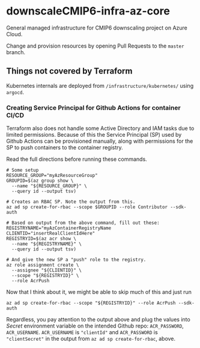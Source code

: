 # downscaleCMIP6-infra-az-core

General managed infrastructure for CMIP6 downscaling project on Azure Cloud.

Change and provision resources by opening Pull Requests to the `master` branch.

## Things not covered by Terraform

Kubernetes internals are deployed from `/infrastructure/kubernetes/` using `argocd`.

### Creating Service Principal for Github Actions for container CI/CD

Terraform also does not handle some Active Directory and IAM tasks due to limited permissions. Because of this the
Service Principal (SP) used by Github Actions can be provisioned manually, along with permissions for the SP to push
containers to the container registry.

Read the full directions before running these commands.

```
# Some setup
RESOURCE_GROUP="myAzResourceGroup"
GROUPID=$(az group show \
  --name "${RESOURCE_GROUP}" \
  --query id --output tsv)

# Creates an RBAC SP. Note the output from this.
az ad sp create-for-rbac --scope $GROUPID --role Contributor --sdk-auth

# Based on output from the above command, fill out these:
REGISTRYNAME="myAzContainerRegistryName
CLIENTID="insertRealClientIdHere"
REGISTRYID=$(az acr show \
  --name "${REGISTRYNAME}" \
  --query id --output tsv)

# And give the new SP a "push" role to the registry.
az role assignment create \
  --assignee "${CLIENTID}" \
  --scope "${REGISTRYID}" \
  --role AcrPush
```

Now that I think about it, we might be able to skip much of this and just run

```
az ad sp create-for-rbac --scope "${REGISTRYID}" --role AcrPush --sdk-auth
```

Regardless, you pay attention to the output above and plug the values into *Secret* environment variable on the intended
Github repo: `ACR_PASSWORD`, `ACR_USERNAME`. `ACR_USERNAME` is `"clientId"` and `ACR_PASSWORD` is
`"clientSecret"` in the output from `az ad sp create-for-rbac`, above.